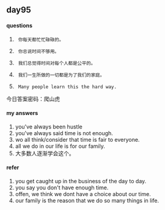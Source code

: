## day95

#### questions

1.      你每天都忙忙碌碌的。

2.      你总说时间不够用。

3.      我们总觉得时间对每个人都是公平的。

4.      我们一生所做的一切都是为了我们的家庭。

5.      Many people learn this the hard way.    

今日答案密码：爬山虎


#### my answers

1. you've always been hustle
2. you've always said time is not enough.
3. wo all think/consider that time is fair to everyone.
4. all we do in our life is for our family.
5. 大多数人逐渐学会这个。


#### refer

1. you get caught up in the business of the day to day.
2. you say you don't have enough time.
3. offen, we think we dont have a choice about our time.
4. our family is the reason that we do so many things in life.
